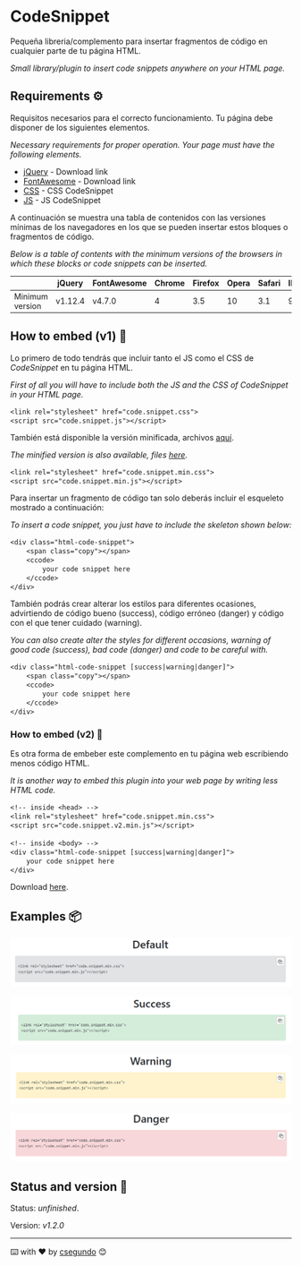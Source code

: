 # CodeSnippet
Pequeña libreria/complemento para insertar fragmentos de código en cualquier parte de tu página HTML.

_Small library/plugin to insert code snippets anywhere on your HTML page._

## Requirements ⚙️
Requisitos necesarios para el correcto funcionamiento. Tu página debe disponer de los siguientes elementos.

_Necessary requirements for proper operation. Your page must have the following elements._

* [jQuery](https://code.jquery.com/) - Download link
* [FontAwesome](https://fontawesome.com/v4.7.0/get-started/) - Download link
* [CSS](https://github.com/csegundo/CodeSnippet/blob/main/minified/code.snippet.min.css) - CSS CodeSnippet
* [JS](https://github.com/csegundo/CodeSnippet/blob/main/minified/code.snippet.min.js) - JS CodeSnippet


A continuación se muestra una tabla de contenidos con las versiones mínimas de los navegadores en los que se pueden insertar estos bloques o fragmentos de código.

_Below is a table of contents with the minimum versions of the browsers in which these blocks or code snippets can be inserted._

|                 | jQuery  | FontAwesome | Chrome | Firefox  | Opera | Safari | IE | Edge |
|-----------------|---------|-------------|--------|----------|-------|--------|----|------|
| Minimum version | v1.12.4 | v4.7.0      | 4      | 3.5      | 10    | 3.1    | 9  | 12   |

## How to embed (v1) 🔧
Lo primero de todo tendrás que incluir tanto el JS como el CSS de _CodeSnippet_ en tu página HTML.

_First of all you will have to include both the JS and the CSS of _CodeSnippet_ in your HTML page._
```
<link rel="stylesheet" href="code.snippet.css">
<script src="code.snippet.js"></script>
```

También está disponible la versión minificada, archivos [aquí](minified/).

_The minified version is also available, files [here](minified/)._
```
<link rel="stylesheet" href="code.snippet.min.css">
<script src="code.snippet.min.js"></script>
```

Para insertar un fragmento de código tan solo deberás incluir el esqueleto mostrado a continuación:

_To insert a code snippet, you just have to include the skeleton shown below:_

```
<div class="html-code-snippet">
    <span class="copy"></span>
    <ccode>
        your code snippet here
    </ccode>
</div>
```

También podrás crear alterar los estilos para diferentes ocasiones, advirtiendo de código bueno (success), código erróneo (danger) y código con el que tener cuidado (warning).

_You can also create alter the styles for different occasions, warning of good code (success), bad code (danger) and code to be careful with._

```
<div class="html-code-snippet [success|warning|danger]">
    <span class="copy"></span>
    <ccode>
        your code snippet here
    </ccode>
</div>
```

### How to embed (v2) 🔧
Es otra forma de embeber este complemento en tu página web escribiendo menos código HTML.

_It is another way to embed this plugin into your web page by writing less HTML code._

```
<!-- inside <head> -->
<link rel="stylesheet" href="code.snippet.min.css">
<script src="code.snippet.v2.min.js"></script>

<!-- inside <body> -->
<div class="html-code-snippet [success|warning|danger]">
    your code snippet here
</div>
```

Download [here](minified/code.snippet.v2.min.js).


## Examples 📦
![Default](images/ccodeDefault.png)

![Success](images/ccodeSuccess.png)

![Warning](images/ccodeWarning.png)

![Danger](images/ccodeDanger.png)

## Status and version 🚀
Status: _unfinished_.

Version: _v1.2.0_


---
⌨️ with ❤️ by [csegundo](https://github.com/csegundo) 😊
